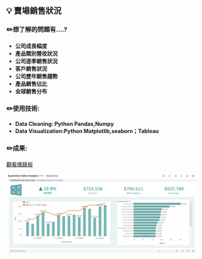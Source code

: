 ## :bulb: 賣場銷售狀況
### :pencil2:想了解的問題有....?
* **公司成長幅度**
* **產品類別營收狀況**
* **公司逐季銷售狀況**
* **客戶銷售狀況**
* **公司歷年銷售趨勢**
* **產品銷售佔比**
* **全球銷售分布**

### :pencil2:使用技術:
* **Data Cleaning: Python Pandas,Numpy**
* **Data Visualization:Python Matplotlib,seaborn；Tableau**

### :pencil2:成果:
[觀看儀錶板](https://public.tableau.com/shared/JPRJ3Y9TC?:display_count=n&:origin=viz_share_link)

![GitHub Icon](superstore_sales_t.PNG)
